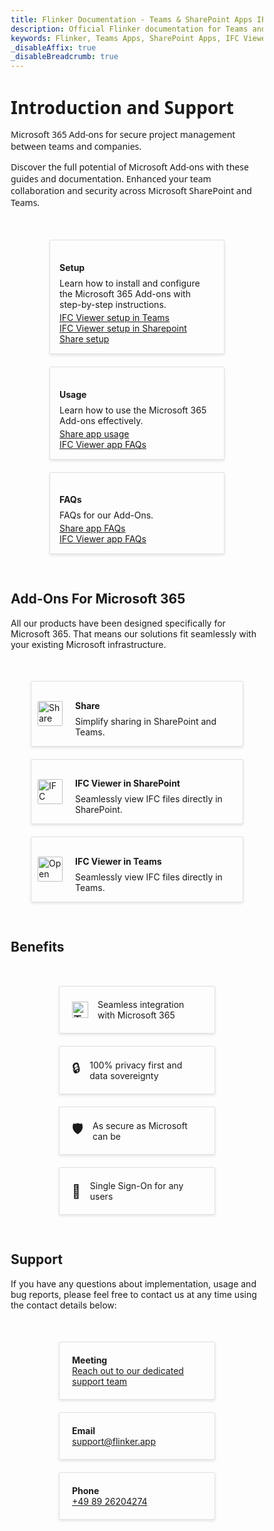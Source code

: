 ```yaml
---
title: Flinker Documentation - Teams & SharePoint Apps IFC Viewer & Permissions Management
description: Official Flinker documentation for Teams and SharePoint apps. Learn how to use the IFC Viewer for BIM files and manage sharing and permissions with our comprehensive guides.
keywords: Flinker, Teams Apps, SharePoint Apps, IFC Viewer, BIM Viewer, Sharing Permissions, Permissions Management, Documentation
_disableAffix: true
_disableBreadcrumb: true
---
```


<style>
/* Reset box-sizing for consistency */
* {
  box-sizing: border-box;
}

/* Full-Width Intro Section */
.intro-section {
  font-family: 'Segoe UI', Tahoma, Geneva, Verdana, sans-serif;
}

.intro-section h1 {
  margin-bottom: 15px;
}

.intro-section p {
  max-width: 800px;
}

/* Container for the vertical cards */
.vertical-card-container {
  display: flex;
  flex-wrap: wrap;
  justify-content: center;
  gap: 20px; /* Reduced gap for a tighter layout */
  padding: 30px 20px; /* Reduced padding */
  margin: 20px 0;
  align-items: stretch;
}

/* Individual vertical card styling */
.vertical-card {
  border: 1px solid #e1e1e1;
  border-radius: 2px; /* Smaller border radius */
  width: 280px; /* Fixed width for uniformity */
  text-align: left;
  color: inherit;
  box-shadow: 0 2px 4px rgba(0, 0, 0, 0.1);
  transition: transform 0.2s, box-shadow 0.2s;
  display: flex;
  flex-direction: column;
}

.vertical-card:hover {
  transform: translateY(-3px); /* Subtle hover effect */
  box-shadow: 0 4px 8px rgba(0, 0, 0, 0.15);
}

/* Image styling for vertical cards */
.vertical-card img {
  width: 100%;
  height: 140px; /* Fixed height for images */
  object-fit: cover;
  border-top-left-radius: 2px; /* Match smaller border radius */
  border-top-right-radius: 2px;
}

/* Card content for vertical cards */
.vertical-card-content {
  padding: 15px; /* Reduced padding */
  flex: 1; /* Ensure the content area takes up remaining space */
  display: flex;
  flex-direction: column;
}

/* Card title */
.card-title {
  font-size: 1em; /* Smaller font size */
  margin-bottom: 8px;
}

/* Card description */
.card-description {
  flex-grow: 1; /* Pushes the content to fill the space */
  margin: 0;
  margin-bottom: 4px;
}

/* Container for the horizontal cards */
.horizontal-card-container {
  display: flex;
  flex-wrap: wrap;
  justify-content: center;
  gap: 20px; /* Gap between cards */
  padding: 30px 20px; /* Padding around the container */
  margin: 20px 0;
  align-items: stretch;
}

/* Individual horizontal card styling */
.horizontal-card {
  border: 1px solid #e1e1e1;
  border-radius: 2px; /* Smaller border radius */
  width: 340px; /* Wider width for horizontal layout */
  text-decoration: none;
  color: inherit;
  box-shadow: 0 2px 4px rgba(0, 0, 0, 0.1);
  transition: transform 0.2s, box-shadow 0.2s;
  display: flex;
  flex-direction: row;
  align-items: center;
}

.horizontal-card:hover {
  transform: translateY(-3px); /* Subtle hover effect */
  box-shadow: 0 4px 8px rgba(0, 0, 0, 0.15);
}

/* Image styling for horizontal cards */
.horizontal-card img {
  width: 40px; /* Small image on the left */
  height: 40px;
  object-fit: cover;
  border-radius: 2px;
  margin-right: 10px; /* Space between image and content */
  margin-left: 10px;
}

/* Card content for horizontal cards */
.horizontal-card-content {
  padding: 10px; /* Padding around content */
  display: flex;
  flex-direction: column;
}

/* Container for the benefits */
.benefits-container {
  display: flex;
  flex-wrap: wrap;
  justify-content: center;
  gap: 20px; /* Gap between benefit items */
  padding: 30px 20px; /* Padding around the container */
  margin: 20px 0;
  align-items: stretch;
}

/* Individual benefit item styling */
.benefit-item {
  border: 1px solid #e1e1e1;
  border-radius: 2px; /* Smaller border radius */
  width: 250px; /* Fixed width for uniformity */
  padding: 20px;
  display: flex;
  align-items: center;
  box-shadow: 0 2px 4px rgba(0,0,0,0.1);
  transition: transform 0.2s, box-shadow 0.2s;
}

.benefit-item:hover {
  transform: translateY(-3px); /* Subtle hover effect */
  box-shadow: 0 4px 8px rgba(0,0,0,0.15);
}

.benefit-icon {
  font-size: 1.5em;
  margin-right: 15px;
}

.benefit-text {
  font-size: 1em;
}

/* Responsive Design */
@media (max-width: 768px) {
  .vertical-card-container {
    flex-direction: column;
    align-items: center;
  }

  .horizontal-card-container {
    flex-direction: column;
    align-items: center;
  }

  .horizontal-card {
    width: 100%; /* Full width on small screens */
    flex-direction: column;
    align-items: center;
  }

  .horizontal-card img {
    margin-right: 0;
    margin-bottom: 10px; /* Space below image */
  }

  .horizontal-card-content {
    text-align: center;
  }

  .benefits-container {
    flex-direction: column;
    align-items: center;
  }

  .benefit-item {
    width: 100%; /* Full width on small screens */
    max-width: 300px;
  }
}

</style>

<!-- Intro Section -->
<div class="intro-section">
  <h1>Introduction and Support</h1>
  <p>
    Microsoft 365 Add-ons for secure project management between teams and companies.
  </p>
    <p>
Discover the full potential of Microsoft Add-ons with these guides and documentation. Enhanced your team collaboration and security across Microsoft SharePoint and Teams.

  </p>
</div>

<div class="vertical-card-container">

  <!-- Card 1 -->
  <div class="vertical-card">
    <div class="vertical-card-content">
      <h3 class="card-title">Setup</h3>
      <p class="card-description">Learn how to install and configure the Microsoft 365 Add-ons with step-by-step instructions.</p>
      <a href="/docs/setting-up-the-ifc-viewer-in-microsoft-teams.html" class="card-link">IFC Viewer setup in Teams</a>
      <a href="/docs/viewer-app-installation-with-admin-approval.html" class="card-link">IFC Viewer setup in Sharepoint</a>
      <a href="/docs/installation.html" class="card-link">Share setup</a>
    </div>
  </div>

  <!-- Card 2 -->
  <div class="vertical-card">
    <div class="vertical-card-content">
      <h3 class="card-title">Usage</h3>
      <p class="card-description">Learn how to use the Microsoft 365 Add-ons effectively.</p>
      <a href="/docs/faq-share-add-on-for-microsoft-sharepoint.html" class="card-link">Share app usage</a>
      <a href="/docs/faq-ifc-viewer.html" class="card-link">IFC Viewer app FAQs</a>
    </div>
  </div>

  <!-- Card 3 -->
  <div class="vertical-card">
    <div class="vertical-card-content">
      <h3 class="card-title">FAQs</h3>
      <p class="card-description">FAQs for our Add-Ons.</p>
      <a href="/docs/faq-share-add-on-for-microsoft-sharepoint.html" class="card-link">Share app FAQs</a>
      <a href="/docs/faq-ifc-viewer.html" class="card-link">IFC Viewer app FAQs</a>
    </div>
  </div>  
</div>

## Add-Ons For Microsoft 365
All our products have been designed specifically for Microsoft 365. That means our solutions fit seamlessly with your existing Microsoft infrastructure.
<div class="horizontal-card-container"> 

  <!-- Share Card -->
  <a href="https://appsource.microsoft.com/de-de/product/office/WA200007197?src=docs&mktcmpid=docs_home" class="horizontal-card">
    <img 
      src="https://store-images.s-microsoft.com/image/apps.8710.f4a5189b-9a64-4251-b3ad-9fe54b90332c.a6ddbdcf-71af-4b0a-9ac8-1fddd491d66d.4a1843fb-411a-42b1-b5f4-d83bdb3b72d1.png" 
      alt="Share">
    <div class="horizontal-card-content">
      <h3 class="card-title">Share</h3>
      <p class="card-description">Simplify sharing in SharePoint and Teams.</p>
    </div>
  </a>

  <!-- IFC Viewer Card -->
  <a href="https://appsource.microsoft.com/de-de/product/office/wa200006238?src=docs&mktcmpid=docs_home" class="horizontal-card">
    <img 
      src="https://store-images.s-microsoft.com/image/apps.12309.c24477af-2aeb-444a-9f51-3442091a108b.7f8441a4-87aa-4f3c-b52a-2f18c329ec78.fe7c80b2-03e4-4f1f-8dc5-c08984c0d3ec.png" 
      alt="IFC Viewer">
    <div class="horizontal-card-content">
      <h3 class="card-title">IFC Viewer in SharePoint</h3>
      <p class="card-description">Seamlessly view IFC files directly in SharePoint.</p>
    </div>
  </a>

  <!-- Open IFC Viewer Card -->
  <a href="https://appsource.microsoft.com/de-de/product/office/WA200007412?src=docs&mktcmpid=docs_home" class="horizontal-card">
    <img 
      src="https://store-images.s-microsoft.com/image/apps.12309.c24477af-2aeb-444a-9f51-3442091a108b.7f8441a4-87aa-4f3c-b52a-2f18c329ec78.fe7c80b2-03e4-4f1f-8dc5-c08984c0d3ec.png" 
      alt="Open IFC Viewer" >
    <div class="horizontal-card-content">
      <h3 class="card-title">IFC Viewer in Teams</h3>
      <p class="card-description">Seamlessly view IFC files directly in Teams.</p>
    </div>
  </a>

</div>


## Benefits

<div class="benefits-container">

<div class="benefit-item">
  <span class="benefit-icon"><img src="https://upload.wikimedia.org/wikipedia/commons/thumb/4/44/Microsoft_logo.svg/240px-Microsoft_logo.svg.png" alt="Teams" width="26" height="auto" style=" max-width: unset"></span>
  <span class="benefit-text">Seamless integration with Microsoft 365</span>
</div>

<div class="benefit-item">
  <span class="benefit-icon">🔒</span>
  <span class="benefit-text">100% privacy first and data sovereignty</span>
</div>

<div class="benefit-item">
  <span class="benefit-icon">🛡️</span>
  <span class="benefit-text">As secure as Microsoft can be</span>
</div>

<div class="benefit-item">
  <span class="benefit-icon">🔑</span>
  <span class="benefit-text">Single Sign-On for any users</span>
</div>

</div>

## Support

If you have any questions about implementation, usage and bug reports, please feel free to contact us at any time using the contact details below:

<!-- Benefits Container for Contact Information -->
<div class="benefits-container">

  <!-- Meeting -->
  <div class="benefit-item">
    <span class="benefit-text">
      <strong>Meeting</strong><br><a href="https://outlook.office365.com/book/SupportConsultingonlinemeeting@flinker.app/" class="contact-link">Reach out to our dedicated support team</a>
    </span>
  </div>

  <!-- Email -->
  <div class="benefit-item">
    <span class="benefit-text">
      <strong>Email</strong><br><a href="mailto:support@flinker.app" class="contact-link">support@flinker.app</a>
    </span>
  </div>

  <!-- Phone -->
  <div class="benefit-item">
    <span class="benefit-text">
      <strong>Phone</strong><br><a href="tel:+498926204274" class="contact-link">+49 89 26204274</a>
    </span>
  </div>

</div>